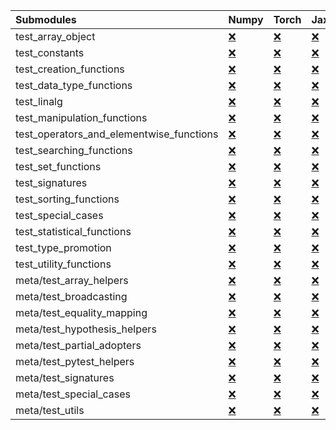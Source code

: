 | Submodules                               | Numpy                                                                                                                           | Torch                                                                                                                           | Jax                                                                                                                             | Tensorflow                                                                                                                      |
|:-----------------------------------------|:--------------------------------------------------------------------------------------------------------------------------------|:--------------------------------------------------------------------------------------------------------------------------------|:--------------------------------------------------------------------------------------------------------------------------------|:--------------------------------------------------------------------------------------------------------------------------------|
| test_array_object                        | <a href="https://github.com/unifyai/ivy/runs/8272627046?check_suite_focus=true" rel="noopener noreferrer" target="_blank">❌</a> | <a href="https://github.com/unifyai/ivy/runs/8272631272?check_suite_focus=true" rel="noopener noreferrer" target="_blank">❌</a> | <a href="https://github.com/unifyai/ivy/runs/8272634851?check_suite_focus=true" rel="noopener noreferrer" target="_blank">❌</a> | <a href="https://github.com/unifyai/ivy/runs/8272638793?check_suite_focus=true" rel="noopener noreferrer" target="_blank">❌</a> |
| test_constants                           | <a href="https://github.com/unifyai/ivy/runs/8272627242?check_suite_focus=true" rel="noopener noreferrer" target="_blank">❌</a> | <a href="https://github.com/unifyai/ivy/runs/8272631408?check_suite_focus=true" rel="noopener noreferrer" target="_blank">❌</a> | <a href="https://github.com/unifyai/ivy/runs/8272635031?check_suite_focus=true" rel="noopener noreferrer" target="_blank">❌</a> | <a href="https://github.com/unifyai/ivy/runs/8272638927?check_suite_focus=true" rel="noopener noreferrer" target="_blank">❌</a> |
| test_creation_functions                  | <a href="https://github.com/unifyai/ivy/runs/8272627422?check_suite_focus=true" rel="noopener noreferrer" target="_blank">❌</a> | <a href="https://github.com/unifyai/ivy/runs/8272631565?check_suite_focus=true" rel="noopener noreferrer" target="_blank">❌</a> | <a href="https://github.com/unifyai/ivy/runs/8272635182?check_suite_focus=true" rel="noopener noreferrer" target="_blank">❌</a> | <a href="https://github.com/unifyai/ivy/runs/8272639083?check_suite_focus=true" rel="noopener noreferrer" target="_blank">❌</a> |
| test_data_type_functions                 | <a href="https://github.com/unifyai/ivy/runs/8272627650?check_suite_focus=true" rel="noopener noreferrer" target="_blank">❌</a> | <a href="https://github.com/unifyai/ivy/runs/8272631728?check_suite_focus=true" rel="noopener noreferrer" target="_blank">❌</a> | <a href="https://github.com/unifyai/ivy/runs/8272635308?check_suite_focus=true" rel="noopener noreferrer" target="_blank">❌</a> | <a href="https://github.com/unifyai/ivy/runs/8272639255?check_suite_focus=true" rel="noopener noreferrer" target="_blank">❌</a> |
| test_linalg                              | <a href="https://github.com/unifyai/ivy/runs/8272627824?check_suite_focus=true" rel="noopener noreferrer" target="_blank">❌</a> | <a href="https://github.com/unifyai/ivy/runs/8272631887?check_suite_focus=true" rel="noopener noreferrer" target="_blank">❌</a> | <a href="https://github.com/unifyai/ivy/runs/8272635460?check_suite_focus=true" rel="noopener noreferrer" target="_blank">❌</a> | <a href="https://github.com/unifyai/ivy/runs/8272639439?check_suite_focus=true" rel="noopener noreferrer" target="_blank">❌</a> |
| test_manipulation_functions              | <a href="https://github.com/unifyai/ivy/runs/8272627983?check_suite_focus=true" rel="noopener noreferrer" target="_blank">❌</a> | <a href="https://github.com/unifyai/ivy/runs/8272632033?check_suite_focus=true" rel="noopener noreferrer" target="_blank">❌</a> | <a href="https://github.com/unifyai/ivy/runs/8272635570?check_suite_focus=true" rel="noopener noreferrer" target="_blank">❌</a> | <a href="https://github.com/unifyai/ivy/runs/8272639645?check_suite_focus=true" rel="noopener noreferrer" target="_blank">❌</a> |
| test_operators_and_elementwise_functions | <a href="https://github.com/unifyai/ivy/runs/8272628143?check_suite_focus=true" rel="noopener noreferrer" target="_blank">❌</a> | <a href="https://github.com/unifyai/ivy/runs/8272632183?check_suite_focus=true" rel="noopener noreferrer" target="_blank">❌</a> | <a href="https://github.com/unifyai/ivy/runs/8272635685?check_suite_focus=true" rel="noopener noreferrer" target="_blank">❌</a> | <a href="https://github.com/unifyai/ivy/runs/8272639782?check_suite_focus=true" rel="noopener noreferrer" target="_blank">❌</a> |
| test_searching_functions                 | <a href="https://github.com/unifyai/ivy/runs/8272628323?check_suite_focus=true" rel="noopener noreferrer" target="_blank">❌</a> | <a href="https://github.com/unifyai/ivy/runs/8272632355?check_suite_focus=true" rel="noopener noreferrer" target="_blank">❌</a> | <a href="https://github.com/unifyai/ivy/runs/8272635838?check_suite_focus=true" rel="noopener noreferrer" target="_blank">❌</a> | <a href="https://github.com/unifyai/ivy/runs/8272639951?check_suite_focus=true" rel="noopener noreferrer" target="_blank">❌</a> |
| test_set_functions                       | <a href="https://github.com/unifyai/ivy/runs/8272628554?check_suite_focus=true" rel="noopener noreferrer" target="_blank">❌</a> | <a href="https://github.com/unifyai/ivy/runs/8272632520?check_suite_focus=true" rel="noopener noreferrer" target="_blank">❌</a> | <a href="https://github.com/unifyai/ivy/runs/8272636015?check_suite_focus=true" rel="noopener noreferrer" target="_blank">❌</a> | <a href="https://github.com/unifyai/ivy/runs/8272640255?check_suite_focus=true" rel="noopener noreferrer" target="_blank">❌</a> |
| test_signatures                          | <a href="https://github.com/unifyai/ivy/runs/8272628739?check_suite_focus=true" rel="noopener noreferrer" target="_blank">❌</a> | <a href="https://github.com/unifyai/ivy/runs/8272632658?check_suite_focus=true" rel="noopener noreferrer" target="_blank">❌</a> | <a href="https://github.com/unifyai/ivy/runs/8272636178?check_suite_focus=true" rel="noopener noreferrer" target="_blank">❌</a> | <a href="https://github.com/unifyai/ivy/runs/8272640436?check_suite_focus=true" rel="noopener noreferrer" target="_blank">❌</a> |
| test_sorting_functions                   | <a href="https://github.com/unifyai/ivy/runs/8272628965?check_suite_focus=true" rel="noopener noreferrer" target="_blank">❌</a> | <a href="https://github.com/unifyai/ivy/runs/8272632809?check_suite_focus=true" rel="noopener noreferrer" target="_blank">❌</a> | <a href="https://github.com/unifyai/ivy/runs/8272636303?check_suite_focus=true" rel="noopener noreferrer" target="_blank">❌</a> | <a href="https://github.com/unifyai/ivy/runs/8272640686?check_suite_focus=true" rel="noopener noreferrer" target="_blank">❌</a> |
| test_special_cases                       | <a href="https://github.com/unifyai/ivy/runs/8272629091?check_suite_focus=true" rel="noopener noreferrer" target="_blank">❌</a> | <a href="https://github.com/unifyai/ivy/runs/8272632947?check_suite_focus=true" rel="noopener noreferrer" target="_blank">❌</a> | <a href="https://github.com/unifyai/ivy/runs/8272636428?check_suite_focus=true" rel="noopener noreferrer" target="_blank">❌</a> | <a href="https://github.com/unifyai/ivy/runs/8272640820?check_suite_focus=true" rel="noopener noreferrer" target="_blank">❌</a> |
| test_statistical_functions               | <a href="https://github.com/unifyai/ivy/runs/8272629226?check_suite_focus=true" rel="noopener noreferrer" target="_blank">❌</a> | <a href="https://github.com/unifyai/ivy/runs/8272633071?check_suite_focus=true" rel="noopener noreferrer" target="_blank">❌</a> | <a href="https://github.com/unifyai/ivy/runs/8272636586?check_suite_focus=true" rel="noopener noreferrer" target="_blank">❌</a> | <a href="https://github.com/unifyai/ivy/runs/8272640985?check_suite_focus=true" rel="noopener noreferrer" target="_blank">❌</a> |
| test_type_promotion                      | <a href="https://github.com/unifyai/ivy/runs/8272629341?check_suite_focus=true" rel="noopener noreferrer" target="_blank">❌</a> | <a href="https://github.com/unifyai/ivy/runs/8272633254?check_suite_focus=true" rel="noopener noreferrer" target="_blank">❌</a> | <a href="https://github.com/unifyai/ivy/runs/8272636727?check_suite_focus=true" rel="noopener noreferrer" target="_blank">❌</a> | <a href="https://github.com/unifyai/ivy/runs/8272641115?check_suite_focus=true" rel="noopener noreferrer" target="_blank">❌</a> |
| test_utility_functions                   | <a href="https://github.com/unifyai/ivy/runs/8272629541?check_suite_focus=true" rel="noopener noreferrer" target="_blank">❌</a> | <a href="https://github.com/unifyai/ivy/runs/8272633391?check_suite_focus=true" rel="noopener noreferrer" target="_blank">❌</a> | <a href="https://github.com/unifyai/ivy/runs/8272636943?check_suite_focus=true" rel="noopener noreferrer" target="_blank">❌</a> | <a href="https://github.com/unifyai/ivy/runs/8272641255?check_suite_focus=true" rel="noopener noreferrer" target="_blank">❌</a> |
| meta/test_array_helpers                  | <a href="https://github.com/unifyai/ivy/runs/8272629777?check_suite_focus=true" rel="noopener noreferrer" target="_blank">❌</a> | <a href="https://github.com/unifyai/ivy/runs/8272633538?check_suite_focus=true" rel="noopener noreferrer" target="_blank">❌</a> | <a href="https://github.com/unifyai/ivy/runs/8272637096?check_suite_focus=true" rel="noopener noreferrer" target="_blank">❌</a> | <a href="https://github.com/unifyai/ivy/runs/8272641393?check_suite_focus=true" rel="noopener noreferrer" target="_blank">❌</a> |
| meta/test_broadcasting                   | <a href="https://github.com/unifyai/ivy/runs/8272629934?check_suite_focus=true" rel="noopener noreferrer" target="_blank">❌</a> | <a href="https://github.com/unifyai/ivy/runs/8272633680?check_suite_focus=true" rel="noopener noreferrer" target="_blank">❌</a> | <a href="https://github.com/unifyai/ivy/runs/8272637253?check_suite_focus=true" rel="noopener noreferrer" target="_blank">❌</a> | <a href="https://github.com/unifyai/ivy/runs/8272641572?check_suite_focus=true" rel="noopener noreferrer" target="_blank">❌</a> |
| meta/test_equality_mapping               | <a href="https://github.com/unifyai/ivy/runs/8272630070?check_suite_focus=true" rel="noopener noreferrer" target="_blank">❌</a> | <a href="https://github.com/unifyai/ivy/runs/8272633849?check_suite_focus=true" rel="noopener noreferrer" target="_blank">❌</a> | <a href="https://github.com/unifyai/ivy/runs/8272637462?check_suite_focus=true" rel="noopener noreferrer" target="_blank">❌</a> | <a href="https://github.com/unifyai/ivy/runs/8272641715?check_suite_focus=true" rel="noopener noreferrer" target="_blank">❌</a> |
| meta/test_hypothesis_helpers             | <a href="https://github.com/unifyai/ivy/runs/8272630292?check_suite_focus=true" rel="noopener noreferrer" target="_blank">❌</a> | <a href="https://github.com/unifyai/ivy/runs/8272634001?check_suite_focus=true" rel="noopener noreferrer" target="_blank">❌</a> | <a href="https://github.com/unifyai/ivy/runs/8272637629?check_suite_focus=true" rel="noopener noreferrer" target="_blank">❌</a> | <a href="https://github.com/unifyai/ivy/runs/8272641857?check_suite_focus=true" rel="noopener noreferrer" target="_blank">❌</a> |
| meta/test_partial_adopters               | <a href="https://github.com/unifyai/ivy/runs/8272630458?check_suite_focus=true" rel="noopener noreferrer" target="_blank">❌</a> | <a href="https://github.com/unifyai/ivy/runs/8272634142?check_suite_focus=true" rel="noopener noreferrer" target="_blank">❌</a> | <a href="https://github.com/unifyai/ivy/runs/8272637768?check_suite_focus=true" rel="noopener noreferrer" target="_blank">❌</a> | <a href="https://github.com/unifyai/ivy/runs/8272641987?check_suite_focus=true" rel="noopener noreferrer" target="_blank">❌</a> |
| meta/test_pytest_helpers                 | <a href="https://github.com/unifyai/ivy/runs/8272630618?check_suite_focus=true" rel="noopener noreferrer" target="_blank">❌</a> | <a href="https://github.com/unifyai/ivy/runs/8272634289?check_suite_focus=true" rel="noopener noreferrer" target="_blank">❌</a> | <a href="https://github.com/unifyai/ivy/runs/8272637927?check_suite_focus=true" rel="noopener noreferrer" target="_blank">❌</a> | <a href="https://github.com/unifyai/ivy/runs/8272642196?check_suite_focus=true" rel="noopener noreferrer" target="_blank">❌</a> |
| meta/test_signatures                     | <a href="https://github.com/unifyai/ivy/runs/8272630788?check_suite_focus=true" rel="noopener noreferrer" target="_blank">❌</a> | <a href="https://github.com/unifyai/ivy/runs/8272634455?check_suite_focus=true" rel="noopener noreferrer" target="_blank">❌</a> | <a href="https://github.com/unifyai/ivy/runs/8272638112?check_suite_focus=true" rel="noopener noreferrer" target="_blank">❌</a> | <a href="https://github.com/unifyai/ivy/runs/8272642316?check_suite_focus=true" rel="noopener noreferrer" target="_blank">❌</a> |
| meta/test_special_cases                  | <a href="https://github.com/unifyai/ivy/runs/8272630956?check_suite_focus=true" rel="noopener noreferrer" target="_blank">❌</a> | <a href="https://github.com/unifyai/ivy/runs/8272634571?check_suite_focus=true" rel="noopener noreferrer" target="_blank">❌</a> | <a href="https://github.com/unifyai/ivy/runs/8272638306?check_suite_focus=true" rel="noopener noreferrer" target="_blank">❌</a> | <a href="https://github.com/unifyai/ivy/runs/8272642474?check_suite_focus=true" rel="noopener noreferrer" target="_blank">❌</a> |
| meta/test_utils                          | <a href="https://github.com/unifyai/ivy/runs/8272631120?check_suite_focus=true" rel="noopener noreferrer" target="_blank">❌</a> | <a href="https://github.com/unifyai/ivy/runs/8272634717?check_suite_focus=true" rel="noopener noreferrer" target="_blank">❌</a> | <a href="https://github.com/unifyai/ivy/runs/8272638547?check_suite_focus=true" rel="noopener noreferrer" target="_blank">❌</a> | <a href="https://github.com/unifyai/ivy/runs/8272642600?check_suite_focus=true" rel="noopener noreferrer" target="_blank">❌</a> |